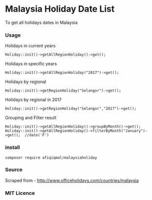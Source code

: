 # Malaysia Holiday Date List
To get all holidays dates in Malaysia


### Usage

Holidays in current years

`Holiday::init()->getAllRegionHoliday()->get();`

Holidays in specific years

`Holiday::init()->getAllRegionHoliday("2017")->get();`

Holidays by regional

`Holiday::init()->getRegionHoliday("Selangor")->get();`

Holidays by regional in 2017

`Holiday::init()->getRegionHoliday("Selangor","2017")->get();`


Grouping and Filter result

`Holiday::init()->getAllRegionHoliday()->groupByMonth()->get();`
`Holiday::init()->getAllRegionHoliday()->filterByMonth("January")->get();  //date('F')	`


### install

`composer require afiqiqmal/malaysiaholiday`


### Source
Scraped from - http://www.officeholidays.com/countries/malaysia

### MIT Licence
